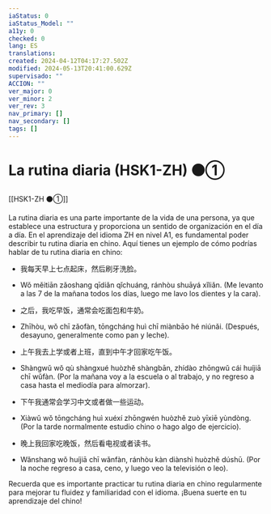 ```yaml
---
iaStatus: 0
iaStatus_Model: ""
a11y: 0
checked: 0
lang: ES
translations: 
created: 2024-04-12T04:17:27.502Z
modified: 2024-05-13T20:41:00.629Z
supervisado: ""
ACCION: ""
ver_major: 0
ver_minor: 2
ver_rev: 3
nav_primary: []
nav_secondary: []
tags: []
---
```

# La rutina diaria (HSK1-ZH) ⚫①

[[HSK1-ZH ⚫①]]

La rutina diaria es una parte importante de la vida de una persona, ya que establece una estructura y proporciona un sentido de organización en el día a día. En el aprendizaje del idioma ZH en nivel A1, es fundamental poder describir tu rutina diaria en chino. Aquí tienes un ejemplo de cómo podrías hablar de tu rutina diaria en chino:

- 我每天早上七点起床，然后刷牙洗脸。
- Wǒ měitiān zǎoshang qīdiǎn qǐchuáng, ránhòu shuāyá xǐliǎn. (Me levanto a las 7 de la mañana todos los días, luego me lavo los dientes y la cara).

- 之后，我吃早饭，通常会吃面包和牛奶。
- Zhīhòu, wǒ chī zǎofàn, tōngcháng huì chī miànbāo hé niúnǎi. (Después, desayuno, generalmente como pan y leche).

- 上午我去上学或者上班，直到中午才回家吃午饭。
- Shàngwǔ wǒ qù shàngxué huòzhě shàngbān, zhídào zhōngwǔ cái huíjiā chī wǔfàn. (Por la mañana voy a la escuela o al trabajo, y no regreso a casa hasta el mediodía para almorzar).

- 下午我通常会学习中文或者做一些运动。
- Xiàwǔ wǒ tōngcháng huì xuéxí zhōngwén huòzhě zuò yīxiē yùndòng. (Por la tarde normalmente estudio chino o hago algo de ejercicio).

- 晚上我回家吃晚饭，然后看电视或者读书。
- Wǎnshang wǒ huíjiā chī wǎnfàn, ránhòu kàn diànshì huòzhě dúshū. (Por la noche regreso a casa, ceno, y luego veo la televisión o leo).

Recuerda que es importante practicar tu rutina diaria en chino regularmente para mejorar tu fluidez y familiaridad con el idioma. ¡Buena suerte en tu aprendizaje del chino!
